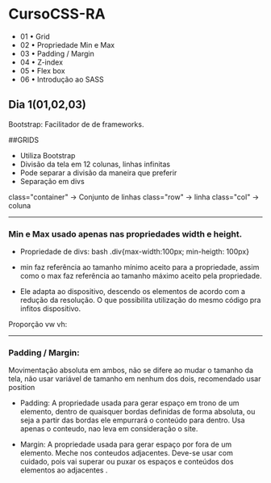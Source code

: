 # CursoCSS-RA
- 01 • Grid  
- 02 • Propriedade Min e Max 
- 03 • Padding / Margin 
- 04 • Z-index  
- 05 • Flex box 
- 06 • Introdução ao SASS 

## Dia 1(01,02,03)

Bootstrap: Facilitador de de frameworks.

##GRIDS
- Utiliza Bootstrap
- Divisão da tela em 12 colunas, linhas infinitas
- Pode separar a divisão da maneira que preferir
- Separação em divs

class="container" -> Conjunto de linhas 
class="row" -> linha 
class="col" -> coluna


---------------------------------------------------
### Min e Max usado apenas nas propriedades width e height.
 - Propriedade de divs:
bash
.div{max-width:100px; min-heigth: 100px}


- min faz referência  ao tamanho mínimo aceito para a propriedade, assim como o max faz referência  ao tamanho máximo  aceito pela propriedade.

- Ele adapta ao dispositivo, descendo os elementos de acordo com a redução  da resolução. O que possibilita utilização  do mesmo código  pra infitos dispositivo.


Proporção  vw vh:


---------------------------------------------------
### Padding / Margin:

Movimentação  absoluta em ambos, não se difere ao mudar o tamanho da tela, não  usar variável  de tamanho em nenhum dos dois, recomendado usar position

- Padding: A propriedade usada para gerar espaço  em trono de um elemento, dentro de quaisquer bordas definidas de forma absoluta, ou seja a partir das bordas ele empurrará o conteúdo  para dentro. Usa apenas o conteudo, nao leva em consideração  o site.

- Margin: A propriedade usada para gerar espaço por fora de um elemento. Meche nos conteudos adjacentes. Deve-se usar com cuidado, pois vai superar ou puxar os espaços e conteúdos dos elementos ao adjacentes .
